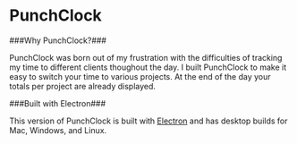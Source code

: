 # PunchClock

###Why PunchClock?###

PunchClock was born out of my frustration with the difficulties of tracking my time to different clients thoughout the day. I built PunchClock to make it easy to switch your time to various projects. At the end of the day your totals per project are already displayed.

###Built with Electron###

This version of PunchClock is built with [Electron](https://electron.atom.io/) and has desktop builds for Mac, Windows, and Linux.
